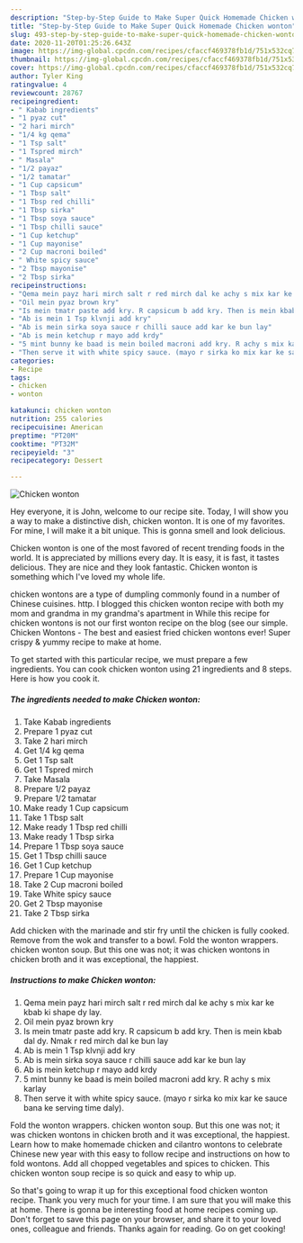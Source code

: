 ```yaml
---
description: "Step-by-Step Guide to Make Super Quick Homemade Chicken wonton"
title: "Step-by-Step Guide to Make Super Quick Homemade Chicken wonton"
slug: 493-step-by-step-guide-to-make-super-quick-homemade-chicken-wonton
date: 2020-11-20T01:25:26.643Z
image: https://img-global.cpcdn.com/recipes/cfaccf469378fb1d/751x532cq70/chicken-wonton-recipe-main-photo.jpg
thumbnail: https://img-global.cpcdn.com/recipes/cfaccf469378fb1d/751x532cq70/chicken-wonton-recipe-main-photo.jpg
cover: https://img-global.cpcdn.com/recipes/cfaccf469378fb1d/751x532cq70/chicken-wonton-recipe-main-photo.jpg
author: Tyler King
ratingvalue: 4
reviewcount: 28767
recipeingredient:
- " Kabab ingredients"
- "1 pyaz cut"
- "2 hari mirch"
- "1/4 kg qema"
- "1 Tsp salt"
- "1 Tspred mirch"
- " Masala"
- "1/2 payaz"
- "1/2 tamatar"
- "1 Cup capsicum"
- "1 Tbsp salt"
- "1 Tbsp red chilli"
- "1 Tbsp sirka"
- "1 Tbsp soya sauce"
- "1 Tbsp chilli sauce"
- "1 Cup ketchup"
- "1 Cup mayonise"
- "2 Cup macroni boiled"
- " White spicy sauce"
- "2 Tbsp mayonise"
- "2 Tbsp sirka"
recipeinstructions:
- "Qema mein payz hari mirch salt r red mirch dal ke achy s mix kar ke kbab ki shape dy lay."
- "Oil mein pyaz brown kry"
- "Is mein tmatr paste add kry. R capsicum b add kry. Then is mein kbab dal dy. Nmak r red mirch dal ke bun lay"
- "Ab is mein 1 Tsp klvnji add kry"
- "Ab is mein sirka soya sauce r chilli sauce add kar ke bun lay"
- "Ab is mein ketchup r mayo add krdy"
- "5 mint bunny ke baad is mein boiled macroni add kry. R achy s mix karlay"
- "Then serve it with white spicy sauce. (mayo r sirka ko mix kar ke sauce bana ke serving time daly)."
categories:
- Recipe
tags:
- chicken
- wonton

katakunci: chicken wonton 
nutrition: 255 calories
recipecuisine: American
preptime: "PT20M"
cooktime: "PT32M"
recipeyield: "3"
recipecategory: Dessert

---
```



![Chicken wonton](https://img-global.cpcdn.com/recipes/cfaccf469378fb1d/751x532cq70/chicken-wonton-recipe-main-photo.jpg)

Hey everyone, it is John, welcome to our recipe site. Today, I will show you a way to make a distinctive dish, chicken wonton. It is one of my favorites. For mine, I will make it a bit unique. This is gonna smell and look delicious.

Chicken wonton is one of the most favored of recent trending foods in the world. It is appreciated by millions every day. It is easy, it is fast, it tastes delicious. They are nice and they look fantastic. Chicken wonton is something which I've loved my whole life.

chicken wontons are a type of dumpling commonly found in a number of Chinese cuisines. http. I blogged this chicken wonton recipe with both my mom and grandma in my grandma&#39;s apartment in While this recipe for chicken wontons is not our first wonton recipe on the blog (see our simple. Chicken Wontons - The best and easiest fried chicken wontons ever! Super crispy &amp; yummy recipe to make at home.


To get started with this particular recipe, we must prepare a few ingredients. You can cook chicken wonton using 21 ingredients and 8 steps. Here is how you cook it.

<!--inarticleads1-->

##### The ingredients needed to make Chicken wonton:

1. Take  Kabab ingredients
1. Prepare 1 pyaz cut
1. Take 2 hari mirch
1. Get 1/4 kg qema
1. Get 1 Tsp salt
1. Get 1 Tspred mirch
1. Take  Masala
1. Prepare 1/2 payaz
1. Prepare 1/2 tamatar
1. Make ready 1 Cup capsicum
1. Take 1 Tbsp salt
1. Make ready 1 Tbsp red chilli
1. Make ready 1 Tbsp sirka
1. Prepare 1 Tbsp soya sauce
1. Get 1 Tbsp chilli sauce
1. Get 1 Cup ketchup
1. Prepare 1 Cup mayonise
1. Take 2 Cup macroni boiled
1. Take  White spicy sauce
1. Get 2 Tbsp mayonise
1. Take 2 Tbsp sirka


Add chicken with the marinade and stir fry until the chicken is fully cooked. Remove from the wok and transfer to a bowl. Fold the wonton wrappers. chicken wonton soup. But this one was not; it was chicken wontons in chicken broth and it was exceptional, the happiest. 

<!--inarticleads2-->

##### Instructions to make Chicken wonton:

1. Qema mein payz hari mirch salt r red mirch dal ke achy s mix kar ke kbab ki shape dy lay.
1. Oil mein pyaz brown kry
1. Is mein tmatr paste add kry. R capsicum b add kry. Then is mein kbab dal dy. Nmak r red mirch dal ke bun lay
1. Ab is mein 1 Tsp klvnji add kry
1. Ab is mein sirka soya sauce r chilli sauce add kar ke bun lay
1. Ab is mein ketchup r mayo add krdy
1. 5 mint bunny ke baad is mein boiled macroni add kry. R achy s mix karlay
1. Then serve it with white spicy sauce. (mayo r sirka ko mix kar ke sauce bana ke serving time daly).


Fold the wonton wrappers. chicken wonton soup. But this one was not; it was chicken wontons in chicken broth and it was exceptional, the happiest. Learn how to make homemade chicken and cilantro wontons to celebrate Chinese new year with this easy to follow recipe and instructions on how to fold wontons. Add all chopped vegetables and spices to chicken. This chicken wonton soup recipe is so quick and easy to whip up. 

So that's going to wrap it up for this exceptional food chicken wonton recipe. Thank you very much for your time. I am sure that you will make this at home. There is gonna be interesting food at home recipes coming up. Don't forget to save this page on your browser, and share it to your loved ones, colleague and friends. Thanks again for reading. Go on get cooking!
